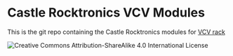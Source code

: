 # Castle Rocktronics VCV Modules

This is the git repo containing the Castle Rocktronics modules for [VCV rack](https://vcvrack.com/)

![Creative Commons Attribution-ShareAlike 4.0 International License](https://i.creativecommons.org/l/by-sa/4.0/88x31.png)
